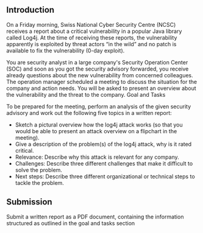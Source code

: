 ## Introduction

On a Friday morning, Swiss National Cyber Security Centre (NCSC) receives a report about a critical vulnerability in a popular Java library called Log4j. At the time of receiving these reports, the vulnerability apparently is exploited by threat actors “in the wild” and no patch is available to fix the vulnerability (0-day exploit).

You are security analyst in a large company's Security Operation Center (SOC) and soon as you got the security advisory forwarded, you receive already questions about the new vulnerability from concerned colleagues. The operation manager scheduled a meeting to discuss the situation for the company and action needs. You will be asked to present an overview about the vulnerability and the threat to the company.
Goal and Tasks

To be prepared for the meeting, perform an analysis of the given security advisory and work out the following five topics in a written report:

- Sketch a pictural overview how the log4j attack works (so that you would be able to present an attack overview on a flipchart in the meeting).
- Give a description of the problem(s) of the log4j attack, why is it rated critical.
- Relevance: Describe why this attack is relevant for any company.
- Challenges: Describe three different challenges that make it difficult to solve the problem.
- Next steps: Describe three different organizational or technical steps to tackle the problem.

## Submission

Submit a written report as a PDF document, containing the information structured as outlined in the goal and tasks section
